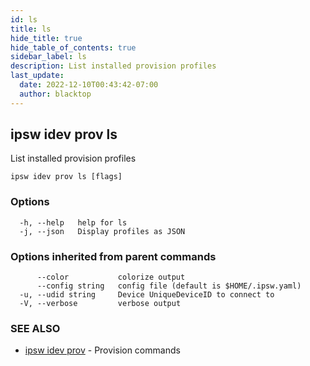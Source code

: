 ```yaml
---
id: ls
title: ls
hide_title: true
hide_table_of_contents: true
sidebar_label: ls
description: List installed provision profiles
last_update:
  date: 2022-12-10T00:43:42-07:00
  author: blacktop
---
```

## ipsw idev prov ls

List installed provision profiles

```
ipsw idev prov ls [flags]
```

### Options

```
  -h, --help   help for ls
  -j, --json   Display profiles as JSON
```

### Options inherited from parent commands

```
      --color           colorize output
      --config string   config file (default is $HOME/.ipsw.yaml)
  -u, --udid string     Device UniqueDeviceID to connect to
  -V, --verbose         verbose output
```

### SEE ALSO

* [ipsw idev prov](/docs/cli/ipsw/idev/prov)	 - Provision commands

